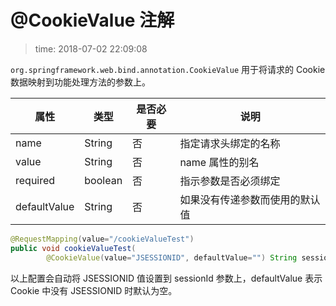 # @CookieValue 注解
>time: 2018-07-02 22:09:08

`org.springframework.web.bind.annotation.CookieValue` 用于将请求的 Cookie 数据映射到功能处理方法的参数上。

| 属性 | 类型 | 是否必要 | 说明 |
|---|---|---|---|
| name | String | 否 | 指定请求头绑定的名称 |
| value | String | 否 | name 属性的别名 |
| required | boolean | 否 | 指示参数是否必须绑定 |
| defaultValue | String | 否 | 如果没有传递参数而使用的默认值 |

```java
@RequestMapping(value="/cookieValueTest")
public void cookieValueTest(
        @CookieValue(value="JSESSIONID", defaultValue="") String sessionId)
```

以上配置会自动将 JSESSIONID 值设置到 sessionId 参数上，defaultValue 表示 Cookie 中没有 JSESSIONID 时默认为空。
